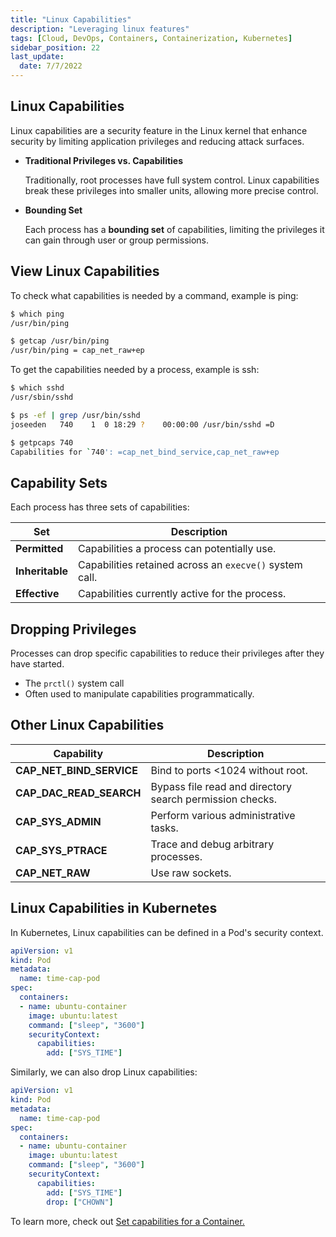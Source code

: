 ```yaml
---
title: "Linux Capabilities"
description: "Leveraging linux features"
tags: [Cloud, DevOps, Containers, Containerization, Kubernetes]
sidebar_position: 22
last_update:
  date: 7/7/2022
---
```



## Linux Capabilities 

Linux capabilities are a security feature in the Linux kernel that enhance security by limiting application privileges and reducing attack surfaces.

- **Traditional Privileges vs. Capabilities**  

  Traditionally, root processes have full system control. Linux capabilities break these privileges into smaller units, allowing more precise control.

- **Bounding Set**  

  Each process has a **bounding set** of capabilities, limiting the privileges it can gain through user or group permissions.

## View Linux Capabilities 

To check what capabilities is needed by a command, example is ping:

```bash
$ which ping
/usr/bin/ping

$ getcap /usr/bin/ping
/usr/bin/ping = cap_net_raw+ep
```

To get the capabilities needed by a process, example is ssh:

```bash
$ which sshd
/usr/sbin/sshd

$ ps -ef | grep /usr/bin/sshd
joseeden   740    1  0 18:29 ?    00:00:00 /usr/bin/sshd =D

$ getpcaps 740
Capabilities for `740': =cap_net_bind_service,cap_net_raw+ep
```


## Capability Sets  

Each process has three sets of capabilities:  


| **Set**         | **Description**                                      |  
|------------------|------------------------------------------------------|  
| **Permitted**    | Capabilities a process can potentially use.          |  
| **Inheritable**  | Capabilities retained across an `execve()` system call. |  
| **Effective**    | Capabilities currently active for the process.       |  

## Dropping Privileges

Processes can drop specific capabilities to reduce their privileges after they have started.

- The `prctl()` system call 
- Often used to manipulate capabilities programmatically.

## Other Linux Capabilities  

| **Capability**            | **Description**                                         |  
|----------------------------|---------------------------------------------------------|  
| **CAP_NET_BIND_SERVICE**   | Bind to ports <1024 without root.                       |  
| **CAP_DAC_READ_SEARCH**    | Bypass file read and directory search permission checks. |  
| **CAP_SYS_ADMIN**          | Perform various administrative tasks.                  |  
| **CAP_SYS_PTRACE**         | Trace and debug arbitrary processes.                   |  
| **CAP_NET_RAW**            | Use raw sockets.                                       |  

## Linux Capabilities in Kubernetes 

In Kubernetes, Linux capabilities can be defined in a Pod's security context.  

```yaml 
apiVersion: v1
kind: Pod
metadata:
  name: time-cap-pod
spec:
  containers:
  - name: ubuntu-container
    image: ubuntu:latest
    command: ["sleep", "3600"]
    securityContext:
      capabilities:
        add: ["SYS_TIME"]
```

Similarly, we can also drop Linux capabilities:

```yaml 
apiVersion: v1
kind: Pod
metadata:
  name: time-cap-pod
spec:
  containers:
  - name: ubuntu-container
    image: ubuntu:latest
    command: ["sleep", "3600"]
    securityContext:
      capabilities:
        add: ["SYS_TIME"]
        drop: ["CHOWN"]
```

To learn more, check out [Set capabilities for a Container.](https://kubernetes.io/docs/tasks/configure-pod-container/security-context/#set-capabilities-for-a-container) 






 

 
